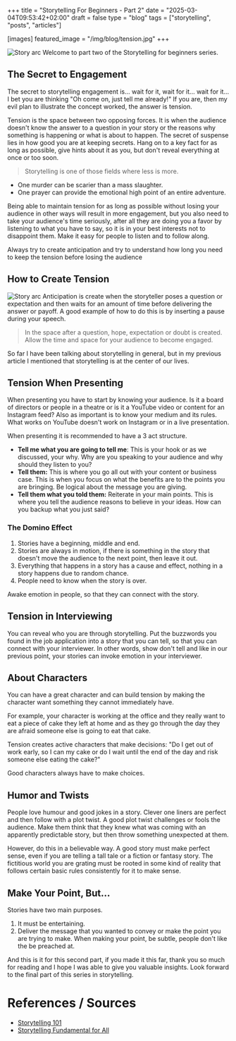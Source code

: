 +++
title = "Storytelling For Beginners - Part 2"
date = "2025-03-04T09:53:42+02:00"
draft = false
type = "blog"
tags = ["storytelling", "posts", "articles"]

[images]
    featured_image = "/img/blog/tension.jpg"
+++

![Story arc](/img/blog/tension.jpg)
Welcome to part two of the Storytelling for beginners series.

## The Secret to Engagement

The secret to storytelling engagement is... wait for it, wait for it... wait for it... I bet you are thinking "Oh come on, just tell me already!" If you are, then my evil plan to illustrate the concept worked, the answer is tension.

Tension is the space between two opposing forces. It is when the audience doesn't know the answer to a question in your story or the reasons why something is happening or what is about to happen. The secret of suspense lies in how good you are at keeping secrets. Hang on to a key fact for as long as possible, give hints about it as you, but don't reveal everything at once or too soon.

> Storytelling is one of those fields where less is more.

- One murder can be scarier than a mass slaughter.
- One prayer can provide the emotional high point of an entire adventure.

Being able to maintain tension for as long as possible without losing your audience in other ways will result in more engagement, but you also need to take your audience's time seriously, after all they are doing you a favor by listening to what you have to say, so it is in your best interests not to disappoint them. Make it easy for people to listen and to follow along.

Always try to create anticipation and try to understand how long you need to keep the tension before losing the audience

## How to Create Tension

![Story arc](/img/blog/tension_graph.jpg)
Anticipation is create when the storyteller poses a question or expectation and then waits for an amount of time before delivering the answer or payoff. A good example of how to do this is by inserting a pause during your speech.

> In the space after a question, hope, expectation or doubt is created. Allow the time and space for your audience to become engaged.

So far I have been talking about storytelling in general, but in my previous article I mentioned that storytelling is at the center of our lives.

## Tension When Presenting

When presenting you have to start by knowing your audience. Is it a board of directors or people in a theatre or is it a YouTube video or content for an Instagram feed? Also as important is to know your medium and its rules. What works on YouTube doesn't work on Instagram or in a live presentation.

When presenting it is recommended to have a 3 act structure.

- **Tell me what you are going to tell me**: This is your hook or as we discussed, your why. Why are you speaking to your audience and why should they listen to you?
- **Tell them:** This is where you go all out with your content or business case. This is when you focus on what the benefits are to the points you are bringing. Be logical about the message you are giving.
- **Tell them what you told them:** Reiterate in your main points. This is where you tell the audience reasons to believe in your ideas. How can you backup what you just said?

### The Domino Effect

1. Stories have a beginning, middle and end.
2. Stories are always in motion, if there is something in the story that doesn't move the audience to the next point, then leave it out.
3. Everything that happens in a story has a cause and effect, nothing in a story happens due to random chance.
4. People need to know when the story is over.

Awake emotion in people, so that they can connect with the story.

## Tension in Interviewing

You can reveal who you are through storytelling. Put the buzzwords you found in the job application into a story that you can tell, so that you can connect with your interviewer. In other words, show don't tell and like in our previous point, your stories can invoke emotion in your interviewer.

## About Characters

You can have a great character and can build tension by making the character want something they cannot immediately have.

For example, your character is working at the office and they really want to eat a piece of cake they left at home and as they go through the day they are afraid someone else is going to eat that cake.

Tension creates active characters that make decisions: "Do I get out of work early, so I can my cake or do I wait until the end of the day and risk someone else eating the cake?"

Good characters always have to make choices.

## Humor and Twists

People love humour and good jokes in a story. Clever one liners are perfect and then follow with a plot twist. A good plot twist challenges or fools the audience. Make them think that they knew what was coming with an apparently predictable story, but then throw something unexpected at them.

However, do this in a believable way. A good story must make perfect sense, even if you are telling a tall tale or a fiction or fantasy story. The fictitious world you are grating must be rooted in some kind of reality that follows certain basic rules consistently for it to make sense.

## Make Your Point, But...

Stories have two main purposes.

1. It must be entertaining.
2. Deliver the message that you wanted to convey or make the point you are trying to make. When making your point, be subtle, people don't like the be preached at.

And this is it for this second part, if you made it this far, thank you so much for reading and I hope I was able to give you valuable insights. Look forward to the final part of this series in storytelling.

# References / Sources

- [Storytelling 101](https://www.youtube.com/watch?v=bAbUR8xp8yw)
- [Storytelling Fundamental for All](https://www.udemy.com/course/storytelling-in-the-digital-age/)